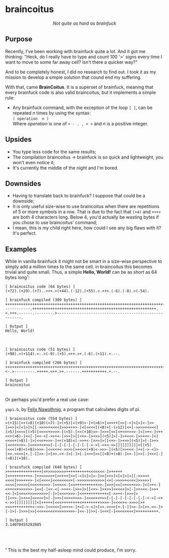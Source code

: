 # braincoitus

<p align="center">
    <i>Not quite as hard as brainfuck</i>
</p>

## Purpose

Recently, I've been working with brainfuck quite a lot. And it got me thinking: "Heck, do I really have to type and count 100 '>'
signs every time I want to move to some far away cell? Isn't there a quicker way?"

And to be completely honest, I did no research to find out. I took it as my mission to develop a simple solution that cound end
my suffering.

With that, came **BrainCoitus**. It is a superset of brainfuck, meaning that every brainfuck code is also valid braincoitus, but
it implements a simple rule:

- Any brainfuck command, with the exception of the loop `[ ]`, can be repeated *n* times by using the syntax:<br>
    ```( operation  n )```<br>
    Where *operation* is one of `+ - . , < >` and *n* is a positive integer.

## Upsides

- You type less code for the same results;
- The compilation braincoitus -> brainfuck is so quick and lightweight, you won't even notice it;
- It's currently the middle of the night and I'm bored.

## Downsides

- Having to translate back to brainfuck? I suppose that could be a downside;
- It is only useful size-wise to use braincoitus when there are repetitions of 5 or more symbols in a row. That is
  due to the fact that `(+4)` and `++++` are both 4 characters long. Below 4, you'd actually be wasting bytes if
  you chose to use braincoitus' command;
- I mean, this is my child right here, how could I see any big flaws with it? It's perfect.

## Examples

While in vanilla brainfuck it might not be smart in a size-wise perspective to simply add a million times to the same cell,
in braincoitus this becomes trivial and quite small. Thus, a simple **Hello, World!** can be as short as 64 bytes long¹:

    [ braincoitus code (64 bytes) ]
    (+72).(+29).(+7)..+++.>(+44).(-12).(+55).<.+++.(-6).(-8).>(-54).

    [ brainfuck compiled (309 bytes) ]
    ++++++++++++++++++++++++++++++++++++++++++++++++++++++++++++++++++++++++.+++++++++++++++++++++++++++++.+++++++..+++.>++++++++++++++++++++++++++++++++++++++++++++.------------.+++++++++++++++++++++++++++++++++++++++++++++++++++++++.<.+++.------.--------.>------------------------------------------------------.

    [ Output ]
    Hello, World!

<br>

    [ braincoitus code (51 bytes) ]
    (+98).>(+114).<-.>(-9).(+5).<++.>+.(-6).(+11).+.--.
    
    [ brainfuck compiled (266 bytes) ]
    ++++++++++++++++++++++++++++++++++++++++++++++++++++++++++++++++++++++++++++++++++++++++++++++++++.>++++++++++++++++++++++++++++++++++++++++++++++++++++++++++++++++++++++++++++++++++++++++++++++++++++++++++++++++++.<-.>---------.+++++.<++.>+.------.+++++++++++.+.--.
    
    [ Output ]
    braincoitus
<br>
Or perhaps you'd prefer a real use case:

`yapi.b`, by [Felix Nawothnig](mailto:felix.nawothnig@t-online.de), a program that calculates digits of pi.

    [ braincoitus code (554 bytes) ]
    >(+15)[<+(>8)(+10)(<7)-]>(+5)[<(+9)>-]+(>6)+[<<+++[>>[-<]<[>]<-]>>[>+>]<[<]>]>[[->>>>+<<<<]>>>+++>-]<[<<<<](<8)+[-(>12)[<+[->>>>+<<<<](>5)]<<<<[(>5)[<<<<+>>>>-](<5)-[<<(+10)>>-]>>>[<<[<+<<+>>>-]<[>+<-]<++<<+(>6)-]<<[-]<<-<[->>+<-[>>>]>[[<+>-]>+>>](<5)]>[-]>+<<<-[>>+<<-]<]<<<<+(>8)[-]>[<<<+>>>-]<<(+10)<[->>+<-[>>>]>[[<+>-]>+>>](<5)]>[-]>+>[<<+<+>>>-]<<<<+<+>>[-[-[-[-[-[-[-[-[-<->[-<+<->>]]]]]]]]]]<[(+5)[<<<(+8)<(+8)>>>>-]<<<<+<->>>>[>+<<<(+9)<->>>-](<5)[>>+<<-]+<[->-<]>[>>.<<<<[+.[-]]>>-]>[>>.<<-]>[-]>[-]>>>[>>[(<8)+(>8)-]<<-]]>>[-]<<<[-](<8)](+10).
    
    [ brainfuck compiled (648 bytes) ]
    >+++++++++++++++[<+>>>>>>>>++++++++++<<<<<<<-]>+++++[<+++++++++>-]+>>>>>>+[<<+++[>>[-<]<[>]<-]>>[>+>]<[<]>]>[[->>>>+<<<<]>>>+++>-]<[<<<<]<<<<<<<<+[->>>>>>>>>>>>[<+[->>>>+<<<<]>>>>>]<<<<[>>>>>[<<<<+>>>>-]<<<<<-[<<++++++++++>>-]>>>[<<[<+<<+>>>-]<[>+<-]<++<<+>>>>>>-]<<[-]<<-<[->>+<-[>>>]>[[<+>-]>+>>]<<<<<]>[-]>+<<<-[>>+<<-]<]<<<<+>>>>>>>>[-]>[<<<+>>>-]<<++++++++++<[->>+<-[>>>]>[[<+>-]>+>>]<<<<<]>[-]>+>[<<+<+>>>-]<<<<+<+>>[-[-[-[-[-[-[-[-[-<->[-<+<->>]]]]]]]]]]<[+++++[<<<++++++++<++++++++>>>>-]<<<<+<->>>>[>+<<<+++++++++<->>>-]<<<<<[>>+<<-]+<[->-<]>[>>.<<<<[+.[-]]>>-]>[>>.<<-]>[-]>[-]>>>[>>[<<<<<<<<+>>>>>>>>-]<<-]]>>[-]<<<[-]<<<<<<<<]++++++++++.
    
    [ Output ]
    3.14070455282885
<br><br><br>
¹ This is the best my half-asleep mind could produce, I'm sorry.
